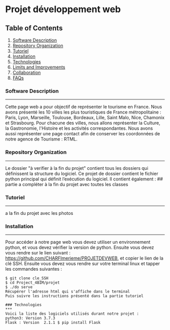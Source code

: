# Projet développement web 

## Table of Contents
1. [Software Description ](#software-description)
2. [Repository Organization](#repository-information)
3. [Tutoriel](#tutoriel)
4. [Installation](#technologies)
5. [Technologies](#installation)
6. [Limits and Improvements](#limits-and-improvements)
7. [Collaboration](#collaboration)
8. [FAQs](#faqs)

### Software Description
***
Cette page web a pour objectif de représenter le tourisme en France. Nous avons présenté les 10 villes les plus touristiques de France métropolitaine : Paris, Lyon, Marseille, Toulouse, Bordeaux, Lille, Saint Malo, Nice, Chamonix et Strasbourg. Pour chacune des villes, nous allons représenter la Culture, la Gastronomie, l'Histoire et les activités correspondantes. Nous avons aussi représenter une page contact afin de conserver les coordonnées de notre agence de Tourisme : RTML.  

### Repository Organization
*** 
Le dossier "à verifier à la fin du projet" contient tous les dossiers qui définissent la structure du logiciel. Ce projet de dossier contient le fichier python principal qui définit l’exécution du logiciel. Il contient également : ## partie a compléter à la fin du projet avec toutes les classes 

### Tutoriel
***
a la fin du projet avec les photos 


### Installation
***
Pour accéder à notre page web vous devez utiliser un environnement python, et vous devez vérifier la version de python. Ensuite vous devez vous rendre sur le lien suivant : https://github.com/CHARFImerieme/PROJETDEVWEB, et copier le lien de la clé SSH.
Ensuite vous devez vous rendre sur votre terminal linux et tapper les commandes suivantes :   
```
$ git clone cle_SSH
$ cd Project_4BIM/projet
$ ./do serve 
Récupérer l'adresse html qui s'affiche dans le terminal
Puis suivre les instructions présenté dans la partie tutoriel 

### Technologies 
***
Voici la liste des logiciels utilisés durant notre projet : 
python3: Version 3.7.3
Flask : Version  2.1.1 $ pip install Flask 
